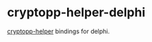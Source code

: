 # cryptopp-helper-delphi

[cryptopp-helper](https://github.com/alimtolman/cryptopp-helper) bindings for delphi.
